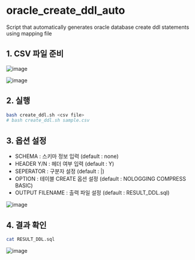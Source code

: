 # oracle_create_ddl_auto
Script that automatically generates oracle database create ddl statements using mapping file 

## 1. CSV 파일 준비
![image](https://user-images.githubusercontent.com/35316595/175196147-325f9498-1765-4484-ae39-3077d1b7bd31.png)

![image](https://user-images.githubusercontent.com/35316595/175202206-017ea822-6a8b-4a10-b4f5-8e2ec7d2c4a3.png)


## 2. 실행
```bash
bash create_ddl.sh <csv file>
# bash create_ddl.sh sample.csv
```

## 3. 옵션 설정
- SCHEMA : 스키마 정보 입력 (default : none)
- HEADER Y/N : 헤더 여부 입력 (default : Y)
- SEPERATOR : 구분자 설정 (default : |)
- OPTION : 테이블 CREATE 옵션 설정 (default : NOLOGGING COMPRESS BASIC)
- OUTPUT FILENAME : 출력 파일 설정 (default : RESULT_DDL.sql)


![image](https://user-images.githubusercontent.com/35316595/175203775-f7d9a170-0ed3-4685-b586-ed71d78d8dfb.png)

## 4. 결과 확인

```bash
cat RESULT_DDL.sql
```
![image](https://user-images.githubusercontent.com/35316595/175203724-6cf7b4c7-dc08-42e8-9d52-742c2fe418e3.png)
